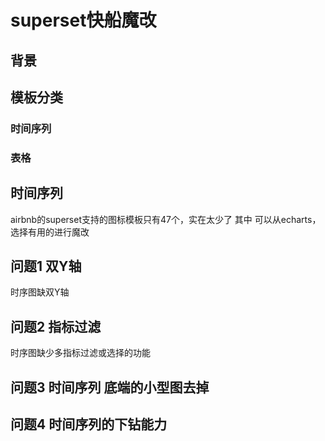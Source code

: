 # superset快船魔改
## 背景

## 模板分类

### 时间序列

### 表格

## 时间序列
airbnb的superset支持的图标模板只有47个，实在太少了
其中
可以从echarts，选择有用的进行魔改

## 问题1 双Y轴
时序图缺双Y轴

## 问题2 指标过滤
时序图缺少多指标过滤或选择的功能

## 问题3 时间序列  底端的小型图去掉

## 问题4 时间序列的下钻能力


